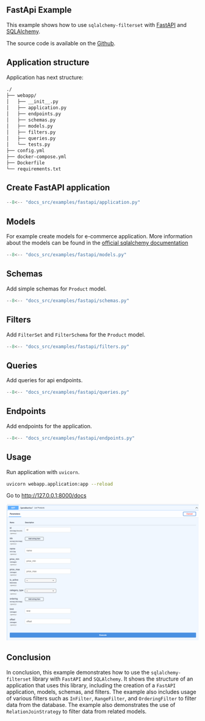 ## FastApi Example

This example shows how to use `sqlalchemy-filterset` with [FastAPI](https://fastapi.tiangolo.com/)
and [SQLAlchemy](https://www.sqlalchemy.org/).


The source code is available on the
[Github](https://github.com/sqlalchemy-filterset/sqlalchemy-filterset).


## Application structure

Application has next structure:

```
./
├── webapp/
│   ├── __init__.py
│   ├── application.py
│   ├── endpoints.py
│   ├── schemas.py
│   ├── models.py
│   ├── filters.py
│   ├── queries.py
│   └── tests.py
├── config.yml
├── docker-compose.yml
├── Dockerfile
└── requirements.txt
```

## Create FastAPI application

```python title="webapp/application.py"
--8<-- "docs_src/examples/fastapi/application.py"
```

## Models
For example create models for e-commerce application.
More information about the models can be found in the
[official sqlalchemy documentation](https://docs.sqlalchemy.org/en/14/orm/quickstart.html)

```python title="webapp/models.py"
--8<-- "docs_src/examples/fastapi/models.py"
```

## Schemas
Add simple schemas for `Product` model.

```python title="webapp/schemas.py"
--8<-- "docs_src/examples/fastapi/schemas.py"
```

## Filters
Add `FilterSet` and `FilterSchema` for the `Product` model.

```python title="webapp/filters.py"
--8<-- "docs_src/examples/fastapi/filters.py"
```

## Queries
Add queries for api endpoints.
```python title="webapp/queries.py"
--8<-- "docs_src/examples/fastapi/queries.py"
```

## Endpoints
Add endpoints for the application.

```python title="webapp/endpoints.py"
--8<-- "docs_src/examples/fastapi/endpoints.py"
```

## Usage
Run application with `uvicorn`.

```bash
uvicorn webapp.application:app --reload
```
Go to http://127.0.0.1:8000/docs

![FastApi docs](../img/docs.png)


## Conclusion
In conclusion, this example demonstrates how to use the `sqlalchemy-filterset` library
with `FastAPI` and `SQLAlchemy`. It shows the structure of an application that uses this library,
including the creation of a `FastAPI` application, models, schemas, and filters.
The example also includes usage of various filters such as `InFilter`, `RangeFilter`,
and `OrderingFilter` to filter data from the database. The example also demonstrates the use of
`RelationJoinStrategy` to filter data from related models.
